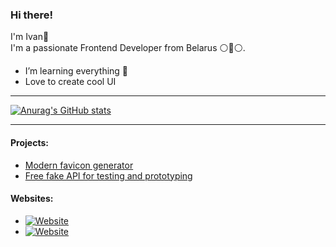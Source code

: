 ### Hi there!

I'm Ivan👋  
I'm a passionate Frontend Developer from Belarus ⚪🔴⚪.

- I’m learning everything 🤣
- Love to create cool UI

---

[![Anurag's GitHub stats](https://github-readme-stats.vercel.app/api?username=iamkhan21&hide=stars,issues&show_icons=true&theme=nord)](https://github.com/anuraghazra/github-readme-stats)

---

#### Projects:
- [Modern favicon generator](https://mfg.8byte.agency/)
- [Free fake API for testing and prototyping](https://softquery.link/)


#### Websites:
- [![Website](https://img.shields.io/website?label=8byte.agency&style=social&url=https%3A%2F%2F8byte.agency)](https://8byte.agency)
- [![Website](https://img.shields.io/website?label=iamkhan.tech&style=social&url=https%3A%2F%2Fiamkhan.tech)](https://iamkhan.tech)
